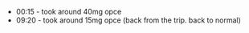 * 00:15 - took around 40mg opce
* 09:20 - took around 15mg opce (back from the trip. back to normal)